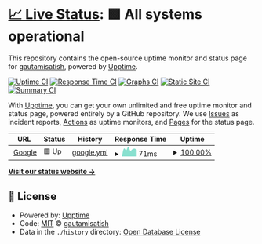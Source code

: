 # [📈 Live Status](https://gautamisatish.github.io/Upptime): <!--live status--> **🟩 All systems operational**

This repository contains the open-source uptime monitor and status page for [gautamisatish](https://gautamisatish.github.io/Upptime), powered by [Upptime](https://github.com/upptime/upptime).

[![Uptime CI](https://github.com/gautamisatish/Upptime/workflows/Uptime%20CI/badge.svg)](https://github.com/gautamisatish/Upptime/actions?query=workflow%3A%22Uptime+CI%22)
[![Response Time CI](https://github.com/gautamisatish/Upptime/workflows/Response%20Time%20CI/badge.svg)](https://github.com/gautamisatish/Upptime/actions?query=workflow%3A%22Response+Time+CI%22)
[![Graphs CI](https://github.com/gautamisatish/Upptime/workflows/Graphs%20CI/badge.svg)](https://github.com/gautamisatish/Upptime/actions?query=workflow%3A%22Graphs+CI%22)
[![Static Site CI](https://github.com/gautamisatish/Upptime/workflows/Static%20Site%20CI/badge.svg)](https://github.com/gautamisatish/Upptime/actions?query=workflow%3A%22Static+Site+CI%22)
[![Summary CI](https://github.com/gautamisatish/Upptime/workflows/Summary%20CI/badge.svg)](https://github.com/gautamisatish/Upptime/actions?query=workflow%3A%22Summary+CI%22)

With [Upptime](https://upptime.js.org), you can get your own unlimited and free uptime monitor and status page, powered entirely by a GitHub repository. We use [Issues](https://github.com/gautamisatish/Upptime/issues) as incident reports, [Actions](https://github.com/gautamisatish/Upptime/actions) as uptime monitors, and [Pages](https://gautamisatish.github.io/Upptime) for the status page.

<!--start: status pages-->
<!-- This summary is generated by Upptime (https://github.com/upptime/upptime) -->
<!-- Do not edit this manually, your changes will be overwritten -->
<!-- prettier-ignore -->
| URL | Status | History | Response Time | Uptime |
| --- | ------ | ------- | ------------- | ------ |
| <img alt="" src="https://icons.duckduckgo.com/ip3/www.google.com.ico" height="13"> [Google](https://www.google.com) | 🟩 Up | [google.yml](https://github.com/gautamisatish/Upptime/commits/HEAD/history/google.yml) | <details><summary><img alt="Response time graph" src="./graphs/google/response-time-week.png" height="20"> 71ms</summary><br><a href="https://gautamisatish.github.io/Upptime/history/google"><img alt="Response time 111" src="https://img.shields.io/endpoint?url=https%3A%2F%2Fraw.githubusercontent.com%2Fgautamisatish%2FUpptime%2FHEAD%2Fapi%2Fgoogle%2Fresponse-time.json"></a><br><a href="https://gautamisatish.github.io/Upptime/history/google"><img alt="24-hour response time 72" src="https://img.shields.io/endpoint?url=https%3A%2F%2Fraw.githubusercontent.com%2Fgautamisatish%2FUpptime%2FHEAD%2Fapi%2Fgoogle%2Fresponse-time-day.json"></a><br><a href="https://gautamisatish.github.io/Upptime/history/google"><img alt="7-day response time 71" src="https://img.shields.io/endpoint?url=https%3A%2F%2Fraw.githubusercontent.com%2Fgautamisatish%2FUpptime%2FHEAD%2Fapi%2Fgoogle%2Fresponse-time-week.json"></a><br><a href="https://gautamisatish.github.io/Upptime/history/google"><img alt="30-day response time 125" src="https://img.shields.io/endpoint?url=https%3A%2F%2Fraw.githubusercontent.com%2Fgautamisatish%2FUpptime%2FHEAD%2Fapi%2Fgoogle%2Fresponse-time-month.json"></a><br><a href="https://gautamisatish.github.io/Upptime/history/google"><img alt="1-year response time 111" src="https://img.shields.io/endpoint?url=https%3A%2F%2Fraw.githubusercontent.com%2Fgautamisatish%2FUpptime%2FHEAD%2Fapi%2Fgoogle%2Fresponse-time-year.json"></a></details> | <details><summary><a href="https://gautamisatish.github.io/Upptime/history/google">100.00%</a></summary><a href="https://gautamisatish.github.io/Upptime/history/google"><img alt="All-time uptime 100.00%" src="https://img.shields.io/endpoint?url=https%3A%2F%2Fraw.githubusercontent.com%2Fgautamisatish%2FUpptime%2FHEAD%2Fapi%2Fgoogle%2Fuptime.json"></a><br><a href="https://gautamisatish.github.io/Upptime/history/google"><img alt="24-hour uptime 100.00%" src="https://img.shields.io/endpoint?url=https%3A%2F%2Fraw.githubusercontent.com%2Fgautamisatish%2FUpptime%2FHEAD%2Fapi%2Fgoogle%2Fuptime-day.json"></a><br><a href="https://gautamisatish.github.io/Upptime/history/google"><img alt="7-day uptime 100.00%" src="https://img.shields.io/endpoint?url=https%3A%2F%2Fraw.githubusercontent.com%2Fgautamisatish%2FUpptime%2FHEAD%2Fapi%2Fgoogle%2Fuptime-week.json"></a><br><a href="https://gautamisatish.github.io/Upptime/history/google"><img alt="30-day uptime 100.00%" src="https://img.shields.io/endpoint?url=https%3A%2F%2Fraw.githubusercontent.com%2Fgautamisatish%2FUpptime%2FHEAD%2Fapi%2Fgoogle%2Fuptime-month.json"></a><br><a href="https://gautamisatish.github.io/Upptime/history/google"><img alt="1-year uptime 99.99%" src="https://img.shields.io/endpoint?url=https%3A%2F%2Fraw.githubusercontent.com%2Fgautamisatish%2FUpptime%2FHEAD%2Fapi%2Fgoogle%2Fuptime-year.json"></a></details>

<!--end: status pages-->

[**Visit our status website →**](https://gautamisatish.github.io/Upptime)

## 📄 License

- Powered by: [Upptime](https://github.com/upptime/upptime)
- Code: [MIT](./LICENSE) © [gautamisatish](https://gautamisatish.github.io/Upptime)
- Data in the `./history` directory: [Open Database License](https://opendatacommons.org/licenses/odbl/1-0/)
